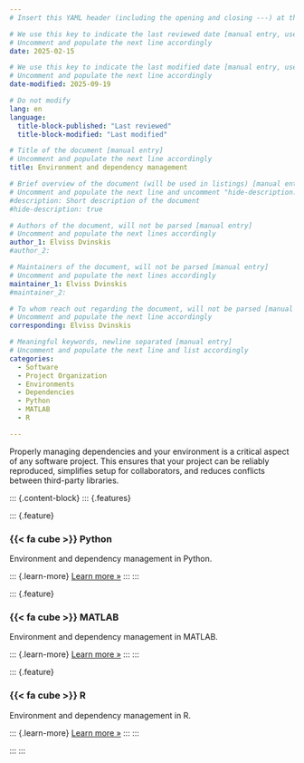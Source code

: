 ```yaml
---
# Insert this YAML header (including the opening and closing ---) at the beginning of the document and fill it out accordingly

# We use this key to indicate the last reviewed date [manual entry, use YYYY-MM-DD]
# Uncomment and populate the next line accordingly
date: 2025-02-15

# We use this key to indicate the last modified date [manual entry, use YYYY-MM-DD]
# Uncomment and populate the next line accordingly
date-modified: 2025-09-19

# Do not modify
lang: en
language: 
  title-block-published: "Last reviewed"
  title-block-modified: "Last modified"

# Title of the document [manual entry]
# Uncomment and populate the next line accordingly
title: Environment and dependency management

# Brief overview of the document (will be used in listings) [manual entry]
# Uncomment and populate the next line and uncomment "hide-description: true".
#description: Short description of the document
#hide-description: true

# Authors of the document, will not be parsed [manual entry]
# Uncomment and populate the next lines accordingly
author_1: Elviss Dvinskis
#author_2:

# Maintainers of the document, will not be parsed [manual entry]
# Uncomment and populate the next lines accordingly
maintainer_1: Elviss Dvinskis
#maintainer_2:

# To whom reach out regarding the document, will not be parsed [manual entry]
# Uncomment and populate the next line accordingly
corresponding: Elviss Dvinskis

# Meaningful keywords, newline separated [manual entry]
# Uncomment and populate the next line and list accordingly
categories:
  - Software
  - Project Organization
  - Environments
  - Dependencies
  - Python
  - MATLAB
  - R

---
```


Properly managing dependencies and your environment is a critical aspect of any software project. This ensures that your project can be reliably reproduced, simplifies setup for collaborators, and reduces conflicts between third-party libraries.

::: {.content-block}
::: {.features}

::: {.feature}
### {{< fa cube >}} Python
Environment and dependency management in Python.

::: {.learn-more}
[Learn more »](./envs_dependencies/python_envs_dependencies.md)
:::
:::

::: {.feature}
### {{< fa cube >}} MATLAB
Environment and dependency management in MATLAB.

::: {.learn-more}
[Learn more »](./envs_dependencies/matlab_envs_dependencies.md)
:::
:::

::: {.feature}
### {{< fa cube >}} R
Environment and dependency management in R.

::: {.learn-more}
[Learn more »](./envs_dependencies/r_envs_dependencies.md)
:::
:::

:::
:::